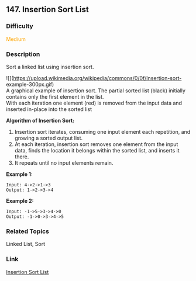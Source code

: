 ## 147. Insertion Sort List
### Difficulty

 <font color=orange>Medium</font>

### Description

Sort a linked list using insertion sort.

![](https://upload.wikimedia.org/wikipedia/commons/0/0f/Insertion-sort-
example-300px.gif)  
A graphical example of insertion sort. The partial sorted list (black)
initially contains only the first element in the list.  
With each iteration one element (red) is removed from the input data and
inserted in-place into the sorted list  


**Algorithm of Insertion Sort:**

  1. Insertion sort iterates, consuming one input element each repetition, and growing a sorted output list.
  2. At each iteration, insertion sort removes one element from the input data, finds the location it belongs within the sorted list, and inserts it there.
  3. It repeats until no input elements remain.

  
**Example 1:**
            Input: 4->2->1->3    Output: 1->2->3->4    

**Example 2:**
            Input: -1->5->3->4->0    Output: -1->0->3->4->5    


### Related Topics

Linked List, Sort


### Link
[Insertion Sort List](https://leetcode.com/problems/insertion-sort-list)
